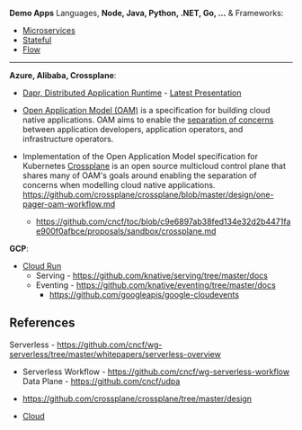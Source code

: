 **Demo Apps** Languages, **Node, Java, Python, .NET, Go, ...** & Frameworks:
* [Microservices](../Patterns/microservices-demo.md)
* [Stateful](../Patterns/Stateful.md) 
* [Flow](https://docs.temporal.io/docs/overview)
   
---

**Azure, Alibaba, Crossplane**: 
  * [Dapr, Distributed Application Runtime](https://dapr.io/) - [Latest Presentation](https://github.com/dapr/docs/blob/master/presentations/Dapr%20Presentation%20Deck.pptx)

  * [Open Application Model (OAM)](https://github.com/oam-dev/spec) is a specification for building cloud native applications. OAM aims to enable the [separation of concerns](https://github.com/oam-dev/spec/blob/d16d5add/introduction.md) between application developers, application operators, and infrastructure operators.
  
  * Implementation of the Open Application Model specification for Kubernetes 
 [Crossplane](https://crossplane.io/) is an open source multicloud control plane that shares many of OAM's goals around enabling the separation of concerns when modelling cloud native applications. https://github.com/crossplane/crossplane/blob/master/design/one-pager-oam-workflow.md
    * https://github.com/cncf/toc/blob/c9e6897ab38fed134e32d2b4471fae900f0afbce/proposals/sandbox/crossplane.md
    
**GCP**: 
* [Cloud Run](https://cloud.run)
  * Serving - https://github.com/knative/serving/tree/master/docs
  * Eventing - https://github.com/knative/eventing/tree/master/docs
    * https://github.com/googleapis/google-cloudevents
   
## References

Serverless - https://github.com/cncf/wg-serverless/tree/master/whitepapers/serverless-overview
* Serverless Workflow - https://github.com/cncf/wg-serverless-workflow
Data Plane - https://github.com/cncf/udpa

* https://github.com/crossplane/crossplane/tree/master/design
  
* [Cloud](Cloud.md)  
  
